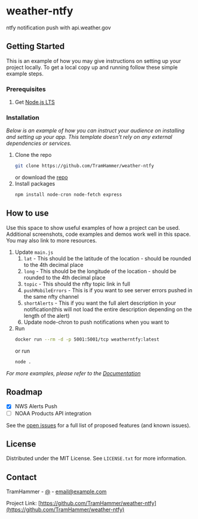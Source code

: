 # weather-ntfy
ntfy notification push with api.weather.gov

<!-- GETTING STARTED -->
## Getting Started

This is an example of how you may give instructions on setting up your project locally.
To get a local copy up and running follow these simple example steps.

### Prerequisites
1. Get [Node.js LTS](https://nodejs.org/en)
### Installation

_Below is an example of how you can instruct your audience on installing and setting up your app. This template doesn't rely on any external dependencies or services._

1. Clone the repo
   ```sh
   git clone https://github.com/TramHammer/weather-ntfy
   ```
   or download the [repo](https://github.com/TramHammer/weather-ntfy/releases/new)
2. Install packages
   ```sh
   npm install node-cron node-fetch express
   ```

<!-- USAGE EXAMPLES -->
## How to use

Use this space to show useful examples of how a project can be used. Additional screenshots, code examples and demos work well in this space. You may also link to more resources.

1. Update `main.js`
   1. `lat` - This should be the latitude of the location - should be rounded to the 4th decimal place
   2. `long` - This should be the longitude of the location - should be rounded to the 4th decimal place
   3. `topic` - This should the nfty topic link in full
   4. `pushMobileErrors` - This is if you want to see server errors pushed in the same nfty channel 
   5. `shortAlerts` - This if you want the full alert description in your notification(this will not load the entire description depending on the length of the alert)
   6. Update node-chron to push notifications when you want to
4. Run 
   ```sh
   docker run --rm -d -p 5001:5001/tcp weatherntfy:latest
   ```
   or run 
   ```sh
   node . 
   ```

_For more examples, please refer to the [Documentation](https://example.com)_



<!-- ROADMAP -->
## Roadmap
- [x] NWS Alerts Push
- [ ] NOAA Products API integration

See the [open issues](https://github.com/TramHammer/weather-ntfy/issues) for a full list of proposed features (and known issues).


<!-- LICENSE -->
## License

Distributed under the MIT License. See `LICENSE.txt` for more information.



<!-- CONTACT -->
## Contact

TramHammer - [@](@TramHammer) - email@example.com

Project Link: [https://github.com/TramHammer/weather-ntfy](https://github.com/TramHammer/weather-ntfy)

